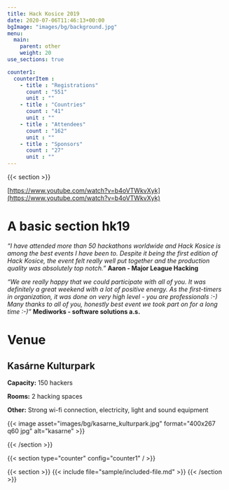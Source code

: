 ```yaml
---
title: Hack Kosice 2019
date: 2020-07-06T11:46:13+00:00
bgImage: "images/bg/background.jpg"
menu:
  main:
    parent: other
    weight: 20
use_sections: true

counter1:
  counterItem :
    - title : "Registrations"
      count : "551"
      unit : ""
    - title : "Countries"
      count : "41"
      unit : ""
    - title : "Attendees"
      count : "162"
      unit : ""
    - title : "Sponsors"
      count : "27"
      unit : ""
---
```


{{< section >}}

[https://www.youtube.com/watch?v=b4oVTWkvXyk](https://www.youtube.com/watch?v=b4oVTWkvXyk)

# A basic section hk19


*“I have attended more than 50 hackathons worldwide and Hack Kosice is among the best events I have been to. Despite it being the first edition of Hack Kosice, the event felt really well put together and the production quality was absolutely top notch.”* **Aaron - Major League Hacking**

*“We are really happy that we could participate with all of you. It was definitely a great weekend with a lot of positive energy. As the first-timers in organization, it was done on very high level - you are professionals :-) Many thanks to all of you, honestly best event we took part on for a long time :-)”* **Mediworks - software solutions a.s.**

# Venue 
## Kasárne Kulturpark

**Capacity:** 150 hackers

**Rooms:** 2 hacking spaces 

**Other:** Strong wi-fi connection, electricity, light and sound equipment

{{< image asset="images/bg/kasarne_kulturpark.jpg" format="400x267 q60 jpg" alt="kasarne" >}}

{{< /section >}}

{{< section type="counter" config="counter1" / >}}

{{< section >}}
{{< include file="sample/included-file.md" >}}
{{< /section >}}
